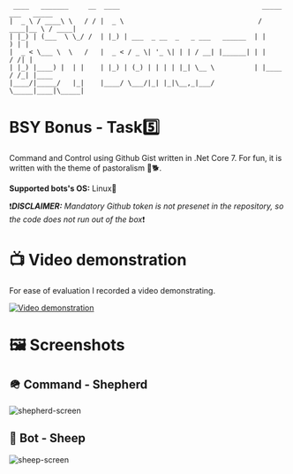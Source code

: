  ```
  ____   _______     __  ____                                    _____ ___   _____ 
 |  _ \ / ____\ \   / / |  _ \                                  / ____|__ \ / ____|
 | |_) | (___  \ \_/ /  | |_) | ___  _ __  _   _ ___   ______  | |       ) | |     
 |  _ < \___ \  \   /   |  _ < / _ \| '_ \| | | / __| |______| | |      / /| |     
 | |_) |____) |  | |    | |_) | (_) | | | | |_| \__ \          | |____ / /_| |____ 
 |____/|_____/   |_|    |____/ \___/|_| |_|\__,_|___/           \_____|____|\_____|
 ```
                                                                                   
                                                                                   
BSY Bonus - Task5️⃣
==================
Command and Control using Github Gist written in .Net Core 7. For fun, it is written with the theme of pastoralism 🐑🐕.

**Supported bots's OS:** Linux🐧

❗***DISCLAIMER:*** *Mandatory Github token is not presenet in the repository, so the code does not run out of the box*❗

# 📺 Video demonstration

For ease of evaluation I recorded a video demonstrating.

[![Video demonstration](https://img.youtube.com/vi/x7jE2eZSN9M/0.jpg)](https://www.youtube.com/watch?v=x7jE2eZSN9M)

# 🖼️ Screenshots
## 🪖 Command - Shepherd
![shepherd-screen](https://user-images.githubusercontent.com/22428842/209850187-b57b2c15-03e8-4256-b42c-caddc0cb9fee.png)
## 🤖 Bot - Sheep
![sheep-screen](https://user-images.githubusercontent.com/22428842/209850584-a92de026-c7c9-4a94-82b7-04c095e96d89.png)
